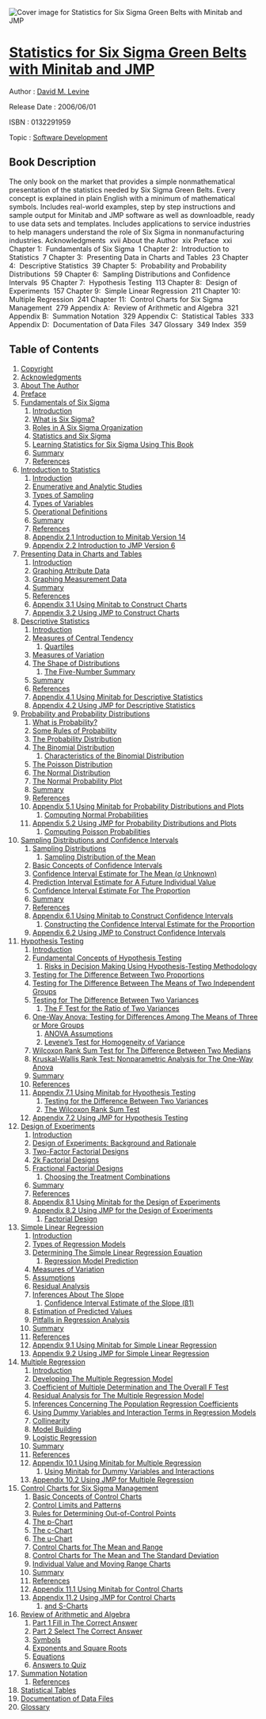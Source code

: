 ![Cover image for Statistics for Six Sigma Green Belts with Minitab and JMP](https://imgdetail.ebookreading.net/cover/cover/software_development/EB0132291959.jpg)

[Statistics for Six Sigma Green Belts with Minitab and JMP](https://ebookreading.net/view/book/Statistics+for+Six+Sigma+Green+Belts+with+Minitab+and+JMP-EB0132291959_1.html "Statistics for Six Sigma Green Belts with Minitab and JMP")
====================================================================================================================

Author : [David M. Levine](https://ebookreading.net/search/author/David+M.+Levine)

Release Date : 2006/06/01

ISBN : 0132291959

Topic : [Software Development](https://ebookreading.net/search/category/software-development)

Book Description
-----------------

The only book on the market that provides a simple nonmathematical presentation of the statistics needed by Six Sigma Green Belts. Every concept is explained in plain English with a minimum of mathematical symbols. Includes real-world examples, step by step instructions and sample output for Minitab and JMP software as well as downloadble, ready to use data sets and templates. Includes applications to service industries to help managers understand the role of Six Sigma in nonmanufacturing industries.
Acknowledgments  xvii
About the Author  xix
Preface  xxi
Chapter 1:  Fundamentals of Six Sigma  1
Chapter 2:  Introduction to Statistics  7
Chapter 3:  Presenting Data in Charts and Tables  23
Chapter 4:  Descriptive Statistics  39
Chapter 5:  Probability and Probability Distributions  59
Chapter 6:  Sampling Distributions and Confidence Intervals  95
Chapter 7:  Hypothesis Testing  113
Chapter 8:  Design of Experiments  157
Chapter 9:  Simple Linear Regression  211
Chapter 10:  Multiple Regression  241
Chapter 11:  Control Charts for Six Sigma Management  279
Appendix A:  Review of Arithmetic and Algebra  321
Appendix B:  Summation Notation  329
Appendix C:  Statistical Tables  333
Appendix D:  Documentation of Data Files  347
Glossary  349
Index  359
              
Table of Contents
-----------------

1. [Copyright](https://ebookreading.net/view/book/Statistics+for+Six+Sigma+Green+Belts+with+Minitab+and+JMP-EB0132291959_1.html)
1. [Acknowledgments](https://ebookreading.net/view/book/Statistics+for+Six+Sigma+Green+Belts+with+Minitab+and+JMP-EB0132291959_2.html)
1. [About The Author](https://ebookreading.net/view/book/Statistics+for+Six+Sigma+Green+Belts+with+Minitab+and+JMP-EB0132291959_3.html)
1. [Preface](https://ebookreading.net/view/book/Statistics+for+Six+Sigma+Green+Belts+with+Minitab+and+JMP-EB0132291959_4.html)
1. [Fundamentals of Six Sigma](https://ebookreading.net/view/book/Statistics+for+Six+Sigma+Green+Belts+with+Minitab+and+JMP-EB0132291959_5.html)
    1. [Introduction](https://ebookreading.net/view/book/Statistics+for+Six+Sigma+Green+Belts+with+Minitab+and+JMP-EB0132291959_6.html)
    1. [What is Six Sigma?](https://ebookreading.net/view/book/Statistics+for+Six+Sigma+Green+Belts+with+Minitab+and+JMP-EB0132291959_7.html)
    1. [Roles in A Six Sigma Organization](https://ebookreading.net/view/book/Statistics+for+Six+Sigma+Green+Belts+with+Minitab+and+JMP-EB0132291959_8.html)
    1. [Statistics and Six Sigma](https://ebookreading.net/view/book/Statistics+for+Six+Sigma+Green+Belts+with+Minitab+and+JMP-EB0132291959_9.html)
    1. [Learning Statistics for Six Sigma Using This Book](https://ebookreading.net/view/book/Statistics+for+Six+Sigma+Green+Belts+with+Minitab+and+JMP-EB0132291959_10.html)
    1. [Summary](https://ebookreading.net/view/book/Statistics+for+Six+Sigma+Green+Belts+with+Minitab+and+JMP-EB0132291959_11.html)
    1. [References](https://ebookreading.net/view/book/Statistics+for+Six+Sigma+Green+Belts+with+Minitab+and+JMP-EB0132291959_12.html)
1. [Introduction to Statistics](https://ebookreading.net/view/book/Statistics+for+Six+Sigma+Green+Belts+with+Minitab+and+JMP-EB0132291959_14.html)
    1. [Introduction](https://ebookreading.net/view/book/Statistics+for+Six+Sigma+Green+Belts+with+Minitab+and+JMP-EB0132291959_15.html)
    1. [Enumerative and Analytic Studies](https://ebookreading.net/view/book/Statistics+for+Six+Sigma+Green+Belts+with+Minitab+and+JMP-EB0132291959_16.html)
    1. [Types of Sampling](https://ebookreading.net/view/book/Statistics+for+Six+Sigma+Green+Belts+with+Minitab+and+JMP-EB0132291959_17.html)
    1. [Types of Variables](https://ebookreading.net/view/book/Statistics+for+Six+Sigma+Green+Belts+with+Minitab+and+JMP-EB0132291959_18.html)
    1. [Operational Definitions](https://ebookreading.net/view/book/Statistics+for+Six+Sigma+Green+Belts+with+Minitab+and+JMP-EB0132291959_19.html)
    1. [Summary](https://ebookreading.net/view/book/Statistics+for+Six+Sigma+Green+Belts+with+Minitab+and+JMP-EB0132291959_20.html)
    1. [References](https://ebookreading.net/view/book/Statistics+for+Six+Sigma+Green+Belts+with+Minitab+and+JMP-EB0132291959_21.html)
    1. [Appendix 2.1 Introduction to Minitab Version 14](https://ebookreading.net/view/book/Statistics+for+Six+Sigma+Green+Belts+with+Minitab+and+JMP-EB0132291959_23.html)
    1. [Appendix 2.2 Introduction to JMP Version 6](https://ebookreading.net/view/book/Statistics+for+Six+Sigma+Green+Belts+with+Minitab+and+JMP-EB0132291959_24.html)
1. [Presenting Data in Charts and Tables](https://ebookreading.net/view/book/Statistics+for+Six+Sigma+Green+Belts+with+Minitab+and+JMP-EB0132291959_25.html)
    1. [Introduction](https://ebookreading.net/view/book/Statistics+for+Six+Sigma+Green+Belts+with+Minitab+and+JMP-EB0132291959_26.html)
    1. [Graphing Attribute Data](https://ebookreading.net/view/book/Statistics+for+Six+Sigma+Green+Belts+with+Minitab+and+JMP-EB0132291959_27.html)
    1. [Graphing Measurement Data](https://ebookreading.net/view/book/Statistics+for+Six+Sigma+Green+Belts+with+Minitab+and+JMP-EB0132291959_28.html)
    1. [Summary](https://ebookreading.net/view/book/Statistics+for+Six+Sigma+Green+Belts+with+Minitab+and+JMP-EB0132291959_29.html)
    1. [References](https://ebookreading.net/view/book/Statistics+for+Six+Sigma+Green+Belts+with+Minitab+and+JMP-EB0132291959_30.html)
    1. [Appendix 3.1 Using Minitab to Construct Charts](https://ebookreading.net/view/book/Statistics+for+Six+Sigma+Green+Belts+with+Minitab+and+JMP-EB0132291959_32.html)
    1. [Appendix 3.2 Using JMP to Construct Charts](https://ebookreading.net/view/book/Statistics+for+Six+Sigma+Green+Belts+with+Minitab+and+JMP-EB0132291959_33.html)
1. [Descriptive Statistics](https://ebookreading.net/view/book/Statistics+for+Six+Sigma+Green+Belts+with+Minitab+and+JMP-EB0132291959_34.html)
    1. [Introduction](https://ebookreading.net/view/book/Statistics+for+Six+Sigma+Green+Belts+with+Minitab+and+JMP-EB0132291959_35.html)
    1. [Measures of Central Tendency](https://ebookreading.net/view/book/Statistics+for+Six+Sigma+Green+Belts+with+Minitab+and+JMP-EB0132291959_36.html)
        1. [Quartiles](https://ebookreading.net/view/book/Statistics+for+Six+Sigma+Green+Belts+with+Minitab+and+JMP-EB0132291959_37.html)
    1. [Measures of Variation](https://ebookreading.net/view/book/Statistics+for+Six+Sigma+Green+Belts+with+Minitab+and+JMP-EB0132291959_38.html)
    1. [The Shape of Distributions](https://ebookreading.net/view/book/Statistics+for+Six+Sigma+Green+Belts+with+Minitab+and+JMP-EB0132291959_39.html)
        1. [The Five-Number Summary](https://ebookreading.net/view/book/Statistics+for+Six+Sigma+Green+Belts+with+Minitab+and+JMP-EB0132291959_40.html)
    1. [Summary](https://ebookreading.net/view/book/Statistics+for+Six+Sigma+Green+Belts+with+Minitab+and+JMP-EB0132291959_41.html)
    1. [References](https://ebookreading.net/view/book/Statistics+for+Six+Sigma+Green+Belts+with+Minitab+and+JMP-EB0132291959_42.html)
    1. [Appendix 4.1 Using Minitab for Descriptive Statistics](https://ebookreading.net/view/book/Statistics+for+Six+Sigma+Green+Belts+with+Minitab+and+JMP-EB0132291959_44.html)
    1. [Appendix 4.2 Using JMP for Descriptive Statistics](https://ebookreading.net/view/book/Statistics+for+Six+Sigma+Green+Belts+with+Minitab+and+JMP-EB0132291959_45.html)
1. [Probability and Probability Distributions](https://ebookreading.net/view/book/Statistics+for+Six+Sigma+Green+Belts+with+Minitab+and+JMP-EB0132291959_46.html)
    1. [What is Probability?](https://ebookreading.net/view/book/Statistics+for+Six+Sigma+Green+Belts+with+Minitab+and+JMP-EB0132291959_47.html)
    1. [Some Rules of Probability](https://ebookreading.net/view/book/Statistics+for+Six+Sigma+Green+Belts+with+Minitab+and+JMP-EB0132291959_48.html)
    1. [The Probability Distribution](https://ebookreading.net/view/book/Statistics+for+Six+Sigma+Green+Belts+with+Minitab+and+JMP-EB0132291959_49.html)
    1. [The Binomial Distribution](https://ebookreading.net/view/book/Statistics+for+Six+Sigma+Green+Belts+with+Minitab+and+JMP-EB0132291959_50.html)
        1. [Characteristics of the Binomial Distribution](https://ebookreading.net/view/book/Statistics+for+Six+Sigma+Green+Belts+with+Minitab+and+JMP-EB0132291959_51.html)
    1. [The Poisson Distribution](https://ebookreading.net/view/book/Statistics+for+Six+Sigma+Green+Belts+with+Minitab+and+JMP-EB0132291959_52.html)
    1. [The Normal Distribution](https://ebookreading.net/view/book/Statistics+for+Six+Sigma+Green+Belts+with+Minitab+and+JMP-EB0132291959_53.html)
    1. [The Normal Probability Plot](https://ebookreading.net/view/book/Statistics+for+Six+Sigma+Green+Belts+with+Minitab+and+JMP-EB0132291959_54.html)
    1. [Summary](https://ebookreading.net/view/book/Statistics+for+Six+Sigma+Green+Belts+with+Minitab+and+JMP-EB0132291959_55.html)
    1. [References](https://ebookreading.net/view/book/Statistics+for+Six+Sigma+Green+Belts+with+Minitab+and+JMP-EB0132291959_56.html)
    1. [Appendix 5.1 Using Minitab for Probability Distributions and Plots](https://ebookreading.net/view/book/Statistics+for+Six+Sigma+Green+Belts+with+Minitab+and+JMP-EB0132291959_58.html)
        1. [Computing Normal Probabilities](https://ebookreading.net/view/book/Statistics+for+Six+Sigma+Green+Belts+with+Minitab+and+JMP-EB0132291959_59.html)
    1. [Appendix 5.2 Using JMP for Probability Distributions and Plots](https://ebookreading.net/view/book/Statistics+for+Six+Sigma+Green+Belts+with+Minitab+and+JMP-EB0132291959_60.html)
        1. [Computing Poisson Probabilities](https://ebookreading.net/view/book/Statistics+for+Six+Sigma+Green+Belts+with+Minitab+and+JMP-EB0132291959_61.html)
1. [Sampling Distributions and Confidence Intervals](https://ebookreading.net/view/book/Statistics+for+Six+Sigma+Green+Belts+with+Minitab+and+JMP-EB0132291959_62.html)
    1. [Sampling Distributions](https://ebookreading.net/view/book/Statistics+for+Six+Sigma+Green+Belts+with+Minitab+and+JMP-EB0132291959_63.html)
        1. [Sampling Distribution of the Mean](https://ebookreading.net/view/book/Statistics+for+Six+Sigma+Green+Belts+with+Minitab+and+JMP-EB0132291959_64.html)
    1. [Basic Concepts of Confidence Intervals](https://ebookreading.net/view/book/Statistics+for+Six+Sigma+Green+Belts+with+Minitab+and+JMP-EB0132291959_65.html)
    1. [Confidence Interval Estimate for The Mean (σ Unknown)](https://ebookreading.net/view/book/Statistics+for+Six+Sigma+Green+Belts+with+Minitab+and+JMP-EB0132291959_66.html)
    1. [Prediction Interval Estimate for A Future Individual Value](https://ebookreading.net/view/book/Statistics+for+Six+Sigma+Green+Belts+with+Minitab+and+JMP-EB0132291959_67.html)
    1. [Confidence Interval Estimate For The Proportion](https://ebookreading.net/view/book/Statistics+for+Six+Sigma+Green+Belts+with+Minitab+and+JMP-EB0132291959_68.html)
    1. [Summary](https://ebookreading.net/view/book/Statistics+for+Six+Sigma+Green+Belts+with+Minitab+and+JMP-EB0132291959_69.html)
    1. [References](https://ebookreading.net/view/book/Statistics+for+Six+Sigma+Green+Belts+with+Minitab+and+JMP-EB0132291959_70.html)
    1. [Appendix 6.1 Using Minitab to Construct Confidence Intervals](https://ebookreading.net/view/book/Statistics+for+Six+Sigma+Green+Belts+with+Minitab+and+JMP-EB0132291959_72.html)
        1. [Constructing the Confidence Interval Estimate for the Proportion](https://ebookreading.net/view/book/Statistics+for+Six+Sigma+Green+Belts+with+Minitab+and+JMP-EB0132291959_73.html)
    1. [Appendix 6.2 Using JMP to Construct Confidence Intervals](https://ebookreading.net/view/book/Statistics+for+Six+Sigma+Green+Belts+with+Minitab+and+JMP-EB0132291959_74.html)
1. [Hypothesis Testing](https://ebookreading.net/view/book/Statistics+for+Six+Sigma+Green+Belts+with+Minitab+and+JMP-EB0132291959_75.html)
    1. [Introduction](https://ebookreading.net/view/book/Statistics+for+Six+Sigma+Green+Belts+with+Minitab+and+JMP-EB0132291959_76.html)
    1. [Fundamental Concepts of Hypothesis Testing](https://ebookreading.net/view/book/Statistics+for+Six+Sigma+Green+Belts+with+Minitab+and+JMP-EB0132291959_77.html)
        1. [Risks in Decision Making Using Hypothesis-Testing Methodology](https://ebookreading.net/view/book/Statistics+for+Six+Sigma+Green+Belts+with+Minitab+and+JMP-EB0132291959_78.html)
    1. [Testing for The Difference Between Two Proportions](https://ebookreading.net/view/book/Statistics+for+Six+Sigma+Green+Belts+with+Minitab+and+JMP-EB0132291959_79.html)
    1. [Testing for The Difference Between The Means of Two Independent Groups](https://ebookreading.net/view/book/Statistics+for+Six+Sigma+Green+Belts+with+Minitab+and+JMP-EB0132291959_80.html)
    1. [Testing for The Difference Between Two Variances](https://ebookreading.net/view/book/Statistics+for+Six+Sigma+Green+Belts+with+Minitab+and+JMP-EB0132291959_81.html)
        1. [The F Test for the Ratio of Two Variances](https://ebookreading.net/view/book/Statistics+for+Six+Sigma+Green+Belts+with+Minitab+and+JMP-EB0132291959_82.html)
    1. [One-Way Anova: Testing for Differences Among The Means of Three or More Groups](https://ebookreading.net/view/book/Statistics+for+Six+Sigma+Green+Belts+with+Minitab+and+JMP-EB0132291959_83.html)
        1. [ANOVA Assumptions](https://ebookreading.net/view/book/Statistics+for+Six+Sigma+Green+Belts+with+Minitab+and+JMP-EB0132291959_84.html)
        1. [Levene’s Test for Homogeneity of Variance](https://ebookreading.net/view/book/Statistics+for+Six+Sigma+Green+Belts+with+Minitab+and+JMP-EB0132291959_85.html)
    1. [Wilcoxon Rank Sum Test for The Difference Between Two Medians](https://ebookreading.net/view/book/Statistics+for+Six+Sigma+Green+Belts+with+Minitab+and+JMP-EB0132291959_86.html)
    1. [Kruskal-Wallis Rank Test: Nonparametric Analysis for The One-Way Anova](https://ebookreading.net/view/book/Statistics+for+Six+Sigma+Green+Belts+with+Minitab+and+JMP-EB0132291959_87.html)
    1. [Summary](https://ebookreading.net/view/book/Statistics+for+Six+Sigma+Green+Belts+with+Minitab+and+JMP-EB0132291959_88.html)
    1. [References](https://ebookreading.net/view/book/Statistics+for+Six+Sigma+Green+Belts+with+Minitab+and+JMP-EB0132291959_89.html)
    1. [Appendix 7.1 Using Minitab for Hypothesis Testing](https://ebookreading.net/view/book/Statistics+for+Six+Sigma+Green+Belts+with+Minitab+and+JMP-EB0132291959_91.html)
        1. [Testing for the Difference Between Two Variances](https://ebookreading.net/view/book/Statistics+for+Six+Sigma+Green+Belts+with+Minitab+and+JMP-EB0132291959_92.html)
        1. [The Wilcoxon Rank Sum Test](https://ebookreading.net/view/book/Statistics+for+Six+Sigma+Green+Belts+with+Minitab+and+JMP-EB0132291959_93.html)
    1. [Appendix 7.2 Using JMP for Hypothesis Testing](https://ebookreading.net/view/book/Statistics+for+Six+Sigma+Green+Belts+with+Minitab+and+JMP-EB0132291959_94.html)
1. [Design of Experiments](https://ebookreading.net/view/book/Statistics+for+Six+Sigma+Green+Belts+with+Minitab+and+JMP-EB0132291959_95.html)
    1. [Introduction](https://ebookreading.net/view/book/Statistics+for+Six+Sigma+Green+Belts+with+Minitab+and+JMP-EB0132291959_96.html)
    1. [Design of Experiments: Background and Rationale](https://ebookreading.net/view/book/Statistics+for+Six+Sigma+Green+Belts+with+Minitab+and+JMP-EB0132291959_97.html)
    1. [Two-Factor Factorial Designs](https://ebookreading.net/view/book/Statistics+for+Six+Sigma+Green+Belts+with+Minitab+and+JMP-EB0132291959_98.html)
    1. [2k Factorial Designs](https://ebookreading.net/view/book/Statistics+for+Six+Sigma+Green+Belts+with+Minitab+and+JMP-EB0132291959_99.html)
    1. [Fractional Factorial Designs](https://ebookreading.net/view/book/Statistics+for+Six+Sigma+Green+Belts+with+Minitab+and+JMP-EB0132291959_100.html)
        1. [Choosing the Treatment Combinations](https://ebookreading.net/view/book/Statistics+for+Six+Sigma+Green+Belts+with+Minitab+and+JMP-EB0132291959_101.html)
    1. [Summary](https://ebookreading.net/view/book/Statistics+for+Six+Sigma+Green+Belts+with+Minitab+and+JMP-EB0132291959_102.html)
    1. [References](https://ebookreading.net/view/book/Statistics+for+Six+Sigma+Green+Belts+with+Minitab+and+JMP-EB0132291959_103.html)
    1. [Appendix 8.1 Using Minitab for the Design of Experiments](https://ebookreading.net/view/book/Statistics+for+Six+Sigma+Green+Belts+with+Minitab+and+JMP-EB0132291959_105.html)
    1. [Appendix 8.2 Using JMP for the Design of Experiments](https://ebookreading.net/view/book/Statistics+for+Six+Sigma+Green+Belts+with+Minitab+and+JMP-EB0132291959_106.html)
        1. [Factorial Design](https://ebookreading.net/view/book/Statistics+for+Six+Sigma+Green+Belts+with+Minitab+and+JMP-EB0132291959_107.html)
1. [Simple Linear Regression](https://ebookreading.net/view/book/Statistics+for+Six+Sigma+Green+Belts+with+Minitab+and+JMP-EB0132291959_108.html)
    1. [Introduction](https://ebookreading.net/view/book/Statistics+for+Six+Sigma+Green+Belts+with+Minitab+and+JMP-EB0132291959_109.html)
    1. [Types of Regression Models](https://ebookreading.net/view/book/Statistics+for+Six+Sigma+Green+Belts+with+Minitab+and+JMP-EB0132291959_110.html)
    1. [Determining The Simple Linear Regression Equation](https://ebookreading.net/view/book/Statistics+for+Six+Sigma+Green+Belts+with+Minitab+and+JMP-EB0132291959_111.html)
        1. [Regression Model Prediction](https://ebookreading.net/view/book/Statistics+for+Six+Sigma+Green+Belts+with+Minitab+and+JMP-EB0132291959_112.html)
    1. [Measures of Variation](https://ebookreading.net/view/book/Statistics+for+Six+Sigma+Green+Belts+with+Minitab+and+JMP-EB0132291959_113.html)
    1. [Assumptions](https://ebookreading.net/view/book/Statistics+for+Six+Sigma+Green+Belts+with+Minitab+and+JMP-EB0132291959_114.html)
    1. [Residual Analysis](https://ebookreading.net/view/book/Statistics+for+Six+Sigma+Green+Belts+with+Minitab+and+JMP-EB0132291959_115.html)
    1. [Inferences About The Slope](https://ebookreading.net/view/book/Statistics+for+Six+Sigma+Green+Belts+with+Minitab+and+JMP-EB0132291959_116.html)
        1. [Confidence Interval Estimate of the Slope (β1)](https://ebookreading.net/view/book/Statistics+for+Six+Sigma+Green+Belts+with+Minitab+and+JMP-EB0132291959_117.html)
    1. [Estimation of Predicted Values](https://ebookreading.net/view/book/Statistics+for+Six+Sigma+Green+Belts+with+Minitab+and+JMP-EB0132291959_118.html)
    1. [Pitfalls in Regression Analysis](https://ebookreading.net/view/book/Statistics+for+Six+Sigma+Green+Belts+with+Minitab+and+JMP-EB0132291959_119.html)
    1. [Summary](https://ebookreading.net/view/book/Statistics+for+Six+Sigma+Green+Belts+with+Minitab+and+JMP-EB0132291959_120.html)
    1. [References](https://ebookreading.net/view/book/Statistics+for+Six+Sigma+Green+Belts+with+Minitab+and+JMP-EB0132291959_121.html)
    1. [Appendix 9.1 Using Minitab for Simple Linear Regression](https://ebookreading.net/view/book/Statistics+for+Six+Sigma+Green+Belts+with+Minitab+and+JMP-EB0132291959_123.html)
    1. [Appendix 9.2 Using JMP for Simple Linear Regression](https://ebookreading.net/view/book/Statistics+for+Six+Sigma+Green+Belts+with+Minitab+and+JMP-EB0132291959_124.html)
1. [Multiple Regression](https://ebookreading.net/view/book/Statistics+for+Six+Sigma+Green+Belts+with+Minitab+and+JMP-EB0132291959_125.html)
    1. [Introduction](https://ebookreading.net/view/book/Statistics+for+Six+Sigma+Green+Belts+with+Minitab+and+JMP-EB0132291959_126.html)
    1. [Developing The Multiple Regression Model](https://ebookreading.net/view/book/Statistics+for+Six+Sigma+Green+Belts+with+Minitab+and+JMP-EB0132291959_127.html)
    1. [Coefficient of Multiple Determination and The Overall F Test](https://ebookreading.net/view/book/Statistics+for+Six+Sigma+Green+Belts+with+Minitab+and+JMP-EB0132291959_128.html)
    1. [Residual Analysis for The Multiple Regression Model](https://ebookreading.net/view/book/Statistics+for+Six+Sigma+Green+Belts+with+Minitab+and+JMP-EB0132291959_129.html)
    1. [Inferences Concerning The Population Regression Coefficients](https://ebookreading.net/view/book/Statistics+for+Six+Sigma+Green+Belts+with+Minitab+and+JMP-EB0132291959_130.html)
    1. [Using Dummy Variables and Interaction Terms in Regression Models](https://ebookreading.net/view/book/Statistics+for+Six+Sigma+Green+Belts+with+Minitab+and+JMP-EB0132291959_131.html)
    1. [Collinearity](https://ebookreading.net/view/book/Statistics+for+Six+Sigma+Green+Belts+with+Minitab+and+JMP-EB0132291959_132.html)
    1. [Model Building](https://ebookreading.net/view/book/Statistics+for+Six+Sigma+Green+Belts+with+Minitab+and+JMP-EB0132291959_133.html)
    1. [Logistic Regression](https://ebookreading.net/view/book/Statistics+for+Six+Sigma+Green+Belts+with+Minitab+and+JMP-EB0132291959_134.html)
    1. [Summary](https://ebookreading.net/view/book/Statistics+for+Six+Sigma+Green+Belts+with+Minitab+and+JMP-EB0132291959_135.html)
    1. [References](https://ebookreading.net/view/book/Statistics+for+Six+Sigma+Green+Belts+with+Minitab+and+JMP-EB0132291959_136.html)
    1. [Appendix 10.1 Using Minitab for Multiple Regression](https://ebookreading.net/view/book/Statistics+for+Six+Sigma+Green+Belts+with+Minitab+and+JMP-EB0132291959_138.html)
        1. [Using Minitab for Dummy Variables and Interactions](https://ebookreading.net/view/book/Statistics+for+Six+Sigma+Green+Belts+with+Minitab+and+JMP-EB0132291959_139.html)
    1. [Appendix 10.2 Using JMP for Multiple Regression](https://ebookreading.net/view/book/Statistics+for+Six+Sigma+Green+Belts+with+Minitab+and+JMP-EB0132291959_140.html)
1. [Control Charts for Six Sigma Management](https://ebookreading.net/view/book/Statistics+for+Six+Sigma+Green+Belts+with+Minitab+and+JMP-EB0132291959_141.html)
    1. [Basic Concepts of Control Charts](https://ebookreading.net/view/book/Statistics+for+Six+Sigma+Green+Belts+with+Minitab+and+JMP-EB0132291959_142.html)
    1. [Control Limits and Patterns](https://ebookreading.net/view/book/Statistics+for+Six+Sigma+Green+Belts+with+Minitab+and+JMP-EB0132291959_143.html)
    1. [Rules for Determining Out-of-Control Points](https://ebookreading.net/view/book/Statistics+for+Six+Sigma+Green+Belts+with+Minitab+and+JMP-EB0132291959_144.html)
    1. [The p-Chart](https://ebookreading.net/view/book/Statistics+for+Six+Sigma+Green+Belts+with+Minitab+and+JMP-EB0132291959_145.html)
    1. [The c-Chart](https://ebookreading.net/view/book/Statistics+for+Six+Sigma+Green+Belts+with+Minitab+and+JMP-EB0132291959_146.html)
    1. [The u-Chart](https://ebookreading.net/view/book/Statistics+for+Six+Sigma+Green+Belts+with+Minitab+and+JMP-EB0132291959_147.html)
    1. [Control Charts for The Mean and Range](https://ebookreading.net/view/book/Statistics+for+Six+Sigma+Green+Belts+with+Minitab+and+JMP-EB0132291959_148.html)
    1. [Control Charts for The Mean and The Standard Deviation](https://ebookreading.net/view/book/Statistics+for+Six+Sigma+Green+Belts+with+Minitab+and+JMP-EB0132291959_149.html)
    1. [Individual Value and Moving Range Charts](https://ebookreading.net/view/book/Statistics+for+Six+Sigma+Green+Belts+with+Minitab+and+JMP-EB0132291959_150.html)
    1. [Summary](https://ebookreading.net/view/book/Statistics+for+Six+Sigma+Green+Belts+with+Minitab+and+JMP-EB0132291959_151.html)
    1. [References](https://ebookreading.net/view/book/Statistics+for+Six+Sigma+Green+Belts+with+Minitab+and+JMP-EB0132291959_152.html)
    1. [Appendix 11.1 Using Minitab for Control Charts](https://ebookreading.net/view/book/Statistics+for+Six+Sigma+Green+Belts+with+Minitab+and+JMP-EB0132291959_154.html)
    1. [Appendix 11.2 Using JMP for Control Charts](https://ebookreading.net/view/book/Statistics+for+Six+Sigma+Green+Belts+with+Minitab+and+JMP-EB0132291959_155.html)
        1. [and S-Charts](https://ebookreading.net/view/book/Statistics+for+Six+Sigma+Green+Belts+with+Minitab+and+JMP-EB0132291959_156.html)
1. [Review of Arithmetic and Algebra](https://ebookreading.net/view/book/Statistics+for+Six+Sigma+Green+Belts+with+Minitab+and+JMP-EB0132291959_157.html)
    1. [Part 1 Fill in The Correct Answer](https://ebookreading.net/view/book/Statistics+for+Six+Sigma+Green+Belts+with+Minitab+and+JMP-EB0132291959_158.html)
    1. [Part 2 Select The Correct Answer](https://ebookreading.net/view/book/Statistics+for+Six+Sigma+Green+Belts+with+Minitab+and+JMP-EB0132291959_159.html)
    1. [Symbols](https://ebookreading.net/view/book/Statistics+for+Six+Sigma+Green+Belts+with+Minitab+and+JMP-EB0132291959_160.html)
    1. [Exponents and Square Roots](https://ebookreading.net/view/book/Statistics+for+Six+Sigma+Green+Belts+with+Minitab+and+JMP-EB0132291959_161.html)
    1. [Equations](https://ebookreading.net/view/book/Statistics+for+Six+Sigma+Green+Belts+with+Minitab+and+JMP-EB0132291959_162.html)
    1. [Answers to Quiz](https://ebookreading.net/view/book/Statistics+for+Six+Sigma+Green+Belts+with+Minitab+and+JMP-EB0132291959_163.html)
1. [Summation Notation](https://ebookreading.net/view/book/Statistics+for+Six+Sigma+Green+Belts+with+Minitab+and+JMP-EB0132291959_164.html)
    1. [References](https://ebookreading.net/view/book/Statistics+for+Six+Sigma+Green+Belts+with+Minitab+and+JMP-EB0132291959_165.html)
1. [Statistical Tables](https://ebookreading.net/view/book/Statistics+for+Six+Sigma+Green+Belts+with+Minitab+and+JMP-EB0132291959_167.html)
1. [Documentation of Data Files](https://ebookreading.net/view/book/Statistics+for+Six+Sigma+Green+Belts+with+Minitab+and+JMP-EB0132291959_168.html)
1. [Glossary](https://ebookreading.net/view/book/Statistics+for+Six+Sigma+Green+Belts+with+Minitab+and+JMP-EB0132291959_169.html)
